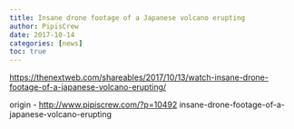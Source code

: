 ```yaml
---
title: Insane drone footage of a Japanese volcano erupting
author: PipisCrew
date: 2017-10-14
categories: [news]
toc: true
---
```


https://thenextweb.com/shareables/2017/10/13/watch-insane-drone-footage-of-a-japanese-volcano-erupting/

origin - http://www.pipiscrew.com/?p=10492 insane-drone-footage-of-a-japanese-volcano-erupting